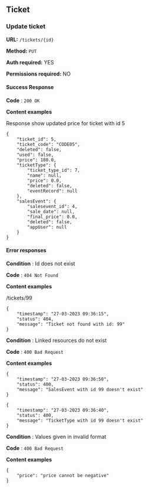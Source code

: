 ## Ticket

### Update ticket

**URL:** `/tickets/{id}`

**Method:** `PUT`

**Auth required:** YES

**Permissions required:** NO

#### Success Response

**Code** : `200 OK`

**Content examples**

Response show updated price for ticket with id 5
```
{
    "ticket_id": 5,
    "ticket_code": "CODE05",
    "deleted": false,
    "used": false,
    "price": 180.0,
    "ticketType": {
        "ticket_type_id": 7,
        "name": null,
        "price": 0.0,
        "deleted": false,
        "eventRecord": null
    },
    "salesEvent": {
        "salesevent_id": 4,
        "sale_date": null,
        "final_price": 0.0,
        "deleted": false,
        "appUser": null
    }
}
```
#### Error responses

**Condition** : Id does not exist

**Code** : `404 Not Found`

**Content examples**

/tickets/99
```
{
    "timestamp": "27-03-2023 09:36:15",
    "status": 404,
    "message": "Ticket not found with id: 99"
}
```

**Condition** : Linked resources do not exist

**Code** : `400 Bad Request`

**Content examples**
```
{
    "timestamp": "27-03-2023 09:36:58",
    "status": 400,
    "message": "SalesEvent with id 99 doesn't exist"
}
```
```
{
    "timestamp": "27-03-2023 09:36:40",
    "status": 400,
    "message": "TicketType with id 99 doesn't exist"
}
```
**Condition** : Values given in invalid format

**Code** : `400 Bad Request`

**Content examples**
```
{
    "price": "price cannot be negative"
}
```